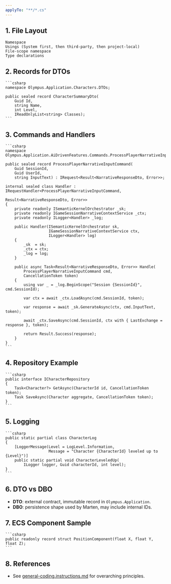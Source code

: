 ```yaml
---
applyTo: "**/*.cs"
---
```


## 1. File Layout

```text
Namespace
Usings (System first, then third‑party, then project‑local)
File‑scope namespace
Type declarations

```

## 2. Records for DTOs
    ```csharp
    namespace Olympus.Application.Characters.DTOs;

    public sealed record CharacterSummaryDto(
        Guid Id,
        string Name,
        int Level,
        IReadOnlyList<string> Classes);
    ```

## 3. Commands and Handlers
    ```csharp
    namespace Olympus.Application.AiDrivenFeatures.Commands.ProcessPlayerNarrativeInput;

    public sealed record ProcessPlayerNarrativeInputCommand(
        Guid SessionId,
        Guid UserId,
        string InputText) : IRequest<Result<NarrativeResponseDto, Error>>;

    internal sealed class Handler : IRequestHandler<ProcessPlayerNarrativeInputCommand,
                                                    Result<NarrativeResponseDto, Error>>
    {
        private readonly ISemanticKernelOrchestrator _sk;
        private readonly IGameSessionNarrativeContextService _ctx;
        private readonly ILogger<Handler> _log;

        public Handler(ISemanticKernelOrchestrator sk,
                       IGameSessionNarrativeContextService ctx,
                       ILogger<Handler> log)
        {
            _sk  = sk;
            _ctx = ctx;
            _log = log;
        }

        public async Task<Result<NarrativeResponseDto, Error>> Handle(
            ProcessPlayerNarrativeInputCommand cmd,
            CancellationToken token)
        {
            using var _ = _log.BeginScope("Session {SessionId}", cmd.SessionId);

            var ctx = await _ctx.LoadAsync(cmd.SessionId, token);

            var response = await _sk.GenerateAsync(ctx, cmd.InputText, token);

            await _ctx.SaveAsync(cmd.SessionId, ctx with { LastExchange = response }, token);

            return Result.Success(response);
        }
    }
    ```

## 4. Repository Example
    ```csharp
    public interface ICharacterRepository
    {
        Task<Character?> GetAsync(CharacterId id, CancellationToken token);
        Task SaveAsync(Character aggregate, CancellationToken token);
    }
    ```

## 5. Logging
    ```csharp
    public static partial class CharacterLog
    {
        [LoggerMessage(Level = LogLevel.Information,
                       Message = "Character {CharacterId} leveled up to {Level}")]
        public static partial void CharacterLeveledUp(
            ILogger logger, Guid characterId, int level);
    }
    ```

## 6. DTO vs DBO
- **DTO**: external contract, immutable record in `Olympus.Application`.
- **DBO**: persistence shape used by Marten, may include internal IDs.

## 7. ECS Component Sample
    ```csharp
    public readonly record struct PositionComponent(float X, float Y, float Z);
    ```

## 8. References
- See [general-coding.instructions.md](general-coding.instructions.md) for overarching principles.